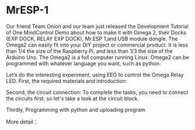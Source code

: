 # MrESP-1
Our friend Team Onion and our team just released the Development Tutorial of One MindControl Demo about how to make it with Omega 2, 
their Docks (EXP DOCK, RELAY EXP DOCK), Mr.ESP 1,and USB module dongle.
The Omega2 can easily fit into your DIY project or commercial product. 
It is less than 1/4 the size of the Raspberry Pi, and less than 1/3 the size of the Arduino Uno. 
The Omega2 is a full computer running Linux. Omega2 can be programmed with whatever language you want, such as python. 

Let’s do the interesting experiment, using EEG to control the Omega Relay LED.
First, the required materials and introduction:

Second, the circuit connection:
To complete the tasks, you need to connect the circuits first, so let's take a look at the circuit block.
 
Thirdly, Programming with python and uploading program


More detail：
